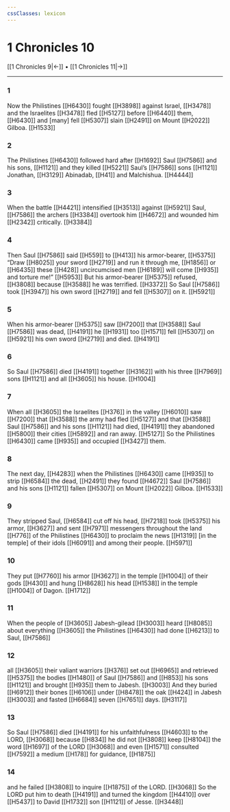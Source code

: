 ```yaml
---
cssClasses: lexicon
---
```


# 1 Chronicles 10

[[1 Chronicles 9|←]] • [[1 Chronicles 11|→]]

---

### 1
Now the Philistines [[H6430]] fought [[H3898]] against Israel, [[H3478]] and the Israelites [[H3478]] fled [[H5127]] before [[H6440]] them, [[H6430]] and [many] fell [[H5307]] slain [[H2491]] on Mount [[H2022]] Gilboa. [[H1533]]

### 2
The Philistines [[H6430]] followed hard after [[H1692]] Saul [[H7586]] and his sons, [[H1121]] and they killed [[H5221]] Saul’s [[H7586]] sons [[H1121]] Jonathan, [[H3129]] Abinadab, [[H41]] and Malchishua. [[H4444]]

### 3
When the battle [[H4421]] intensified [[H3513]] against [[H5921]] Saul, [[H7586]] the archers [[H3384]] overtook him [[H4672]] and wounded him [[H2342]] critically. [[H3384]]

### 4
Then Saul [[H7586]] said [[H559]] to [[H413]] his armor-bearer, [[H5375]] “Draw [[H8025]] your sword [[H2719]] and run it through me, [[H1856]] or [[H6435]] these [[H428]] uncircumcised men [[H6189]] will come [[H935]] and torture me!” [[H5953]] But his armor-bearer [[H5375]] refused, [[H3808]] because [[H3588]] he was terrified. [[H3372]] So Saul [[H7586]] took [[H3947]] his own sword [[H2719]] and fell [[H5307]] on it. [[H5921]]

### 5
When his armor-bearer [[H5375]] saw [[H7200]] that [[H3588]] Saul [[H7586]] was dead, [[H4191]] he [[H1931]] too [[H1571]] fell [[H5307]] on [[H5921]] his own sword [[H2719]] and died. [[H4191]]

### 6
So Saul [[H7586]] died [[H4191]] together [[H3162]] with his three [[H7969]] sons [[H1121]] and all [[H3605]] his house. [[H1004]]

### 7
When all [[H3605]] the Israelites [[H376]] in the valley [[H6010]] saw [[H7200]] that [[H3588]] the army had fled [[H5127]] and that [[H3588]] Saul [[H7586]] and his sons [[H1121]] had died, [[H4191]] they abandoned [[H5800]] their cities [[H5892]] and ran away. [[H5127]] So the Philistines [[H6430]] came [[H935]] and occupied [[H3427]] them. 

### 8
The next day, [[H4283]] when the Philistines [[H6430]] came [[H935]] to strip [[H6584]] the dead, [[H2491]] they found [[H4672]] Saul [[H7586]] and his sons [[H1121]] fallen [[H5307]] on Mount [[H2022]] Gilboa. [[H1533]]

### 9
They stripped Saul, [[H6584]] cut off his head, [[H7218]] took [[H5375]] his armor, [[H3627]] and sent [[H7971]] messengers throughout the land [[H776]] of the Philistines [[H6430]] to proclaim the news [[H1319]] [in the temple] of their idols [[H6091]] and among their people. [[H5971]]

### 10
They put [[H7760]] his armor [[H3627]] in the temple [[H1004]] of their gods [[H430]] and hung [[H8628]] his head [[H1538]] in the temple [[H1004]] of Dagon. [[H1712]]

### 11
When the people of [[H3605]] Jabesh-gilead [[H3003]] heard [[H8085]] about everything [[H3605]] the Philistines [[H6430]] had done [[H6213]] to Saul, [[H7586]]

### 12
all [[H3605]] their valiant warriors [[H376]] set out [[H6965]] and retrieved [[H5375]] the bodies [[H1480]] of Saul [[H7586]] and [[H853]] his sons [[H1121]] and brought [[H935]] them to Jabesh. [[H3003]] And they buried [[H6912]] their bones [[H6106]] under [[H8478]] the oak [[H424]] in Jabesh [[H3003]] and fasted [[H6684]] seven [[H7651]] days. [[H3117]]

### 13
So Saul [[H7586]] died [[H4191]] for his unfaithfulness [[H4603]] to the LORD, [[H3068]] because [[H834]] he did not [[H3808]] keep [[H8104]] the word [[H1697]] of the LORD [[H3068]] and even [[H1571]] consulted [[H7592]] a medium [[H178]] for guidance, [[H1875]]

### 14
and he failed [[H3808]] to inquire [[H1875]] of the LORD. [[H3068]] So the LORD put him to death [[H4191]] and turned the kingdom [[H4410]] over [[H5437]] to David [[H1732]] son [[H1121]] of Jesse. [[H3448]]

